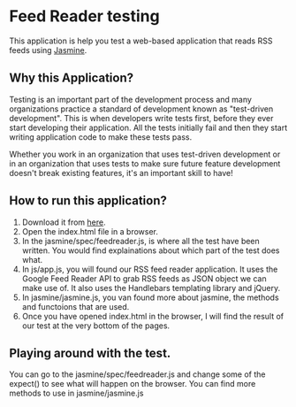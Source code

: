 # Feed Reader testing

This application is help you test a web-based application that reads RSS feeds using [Jasmine](http://jasmine.github.io/).


## Why this Application?

Testing is an important part of the development process and many organizations practice a standard of development known as "test-driven development". This is when developers write tests first, before they ever start developing their application. All the tests initially fail and then they start writing application code to make these tests pass.

Whether you work in an organization that uses test-driven development or in an organization that uses tests to make sure future feature development doesn't break existing features, it's an important skill to have!


## How to run this application?

1. Download it from [here](https://github.com/pettibetty/frontend-nanodegree-feedreader).
2. Open the index.html file in a browser.
3. In the jasmine/spec/feedreader.js, is where all the test have been written. You would find explainations about which part of the test does what.
4. In js/app.js, you will found  our RSS feed reader application. It uses the Google
Feed Reader API to grab RSS feeds as JSON object we can make
use of. It also uses the Handlebars templating library and
jQuery.
5. In jasmine/jasmine.js, you van found more about jasmine, the methods and functoions that are used.
6. Once you have opened index.html in the browser, I will find the result of our test at the very bottom of the pages.

## Playing around with the test.

You can go to the jasmine/spec/feedreader.js and change some of the expect() to see what will happen on the browser. You can find more methods to use in jasmine/jasmine.js


